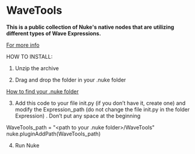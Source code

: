 # WaveTools

**This is a public collection of Nuke's native nodes that are**
**utilizing different types of Wave Expressions.**

[For more info](https://www.gatimedia.co.uk/wave-expression-tools)

HOW TO INSTALL:
1. Unzip the archive
  
2. Drag and drop the folder in your .nuke folder
  
[How to find your .nuke folder](hhttps://support.foundry.com/hc/en-us/articles/207271649-Q100048-Nuke-Directory-Locations)

3. Add this code to your file init.py (if you don’t have it, create one) and modify the Expression_path (do not change the file init.py in the folder Expression) . Don’t put any space at the beginning

WaveTools_path = "<path to your .nuke folder>/WaveTools"
nuke.pluginAddPath(WaveTools_path)

4. Run Nuke
